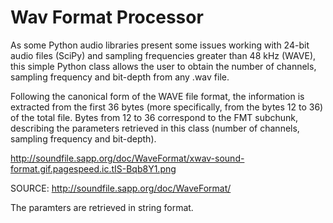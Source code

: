 # Wav Format Processor

As some Python audio libraries present some issues working with 24-bit audio files (SciPy) and sampling frequencies greater than 48 kHz (WAVE), this simple Python class allows the user to obtain the number of channels, sampling frequency and bit-depth from any .wav file.

Following the canonical form of the WAVE file format, the information is extracted from the first 36 bytes (more specifically, from the bytes 12 to 36) of the total file. Bytes from 12 to 36 correspond to the FMT subchunk, describing the parameters retrieved in this class (number of channels, sampling frequency and bit-depth).

http://soundfile.sapp.org/doc/WaveFormat/xwav-sound-format.gif.pagespeed.ic.tIS-Bqb8Y1.png

SOURCE: http://soundfile.sapp.org/doc/WaveFormat/

The paramters are retrieved in string format.
